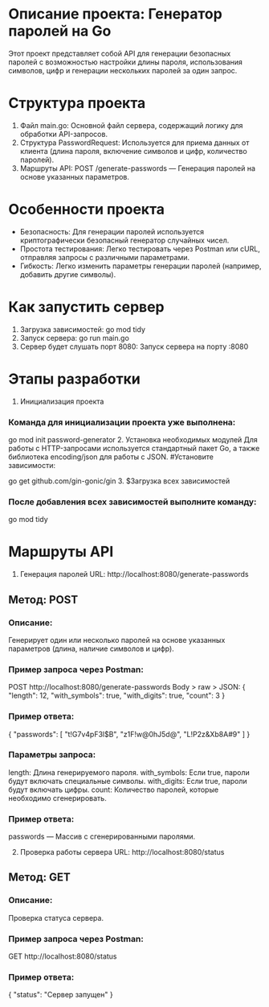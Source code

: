 # Описание проекта: Генератор паролей на Go
Этот проект представляет собой API для генерации безопасных паролей с возможностью настройки длины пароля, использования символов, цифр и генерации нескольких паролей за один запрос.

# Структура проекта
1. Файл main.go:
Основной файл сервера, содержащий логику для обработки API-запросов.
2. Структура PasswordRequest:
Используется для приема данных от клиента (длина пароля, включение символов и цифр, количество паролей).
3. Маршруты API:
POST /generate-passwords — Генерация паролей на основе указанных параметров.

# Особенности проекта
- Безопасность: Для генерации паролей используется криптографически безопасный генератор случайных чисел.
- Простота тестирования: Легко тестировать через Postman или cURL, отправляя запросы с различными параметрами.
- Гибкость: Легко изменить параметры генерации паролей (например, добавить другие символы).

# Как запустить сервер
1. Загрузка зависимостей:
go mod tidy
2. Запуск сервера:
go run main.go
3. Сервер будет слушать порт 8080:
Запуск сервера на порту :8080

# Этапы разработки
1. Инициализация проекта
### Команда для инициализации проекта уже выполнена:
go mod init password-generator
2. Установка необходимых модулей Для работы с HTTP-запросами используется стандартный пакет Go, а также библиотека encoding/json для работы с JSON.
#Установите зависимости:

go get github.com/gin-gonic/gin
3. $Загрузка всех зависимостей

### После добавления всех зависимостей выполните команду:
go mod tidy

# Маршруты API
1. Генерация паролей
URL: http://localhost:8080/generate-passwords
## Метод: POST
### Описание: 
Генерирует один или несколько паролей на основе указанных параметров (длина, наличие символов и цифр).
### Пример запроса через Postman:
POST http://localhost:8080/generate-passwords
Body > raw > JSON:
{
  "length": 12,
  "with_symbols": true,
  "with_digits": true,
  "count": 3
}
### Пример ответа:
{
  "passwords": [
    "t!G7v4pF3l$B",
    "z1F!w@0hJ5d@",
    "L!P2z&Xb8A#9"
  ]
}
### Параметры запроса:
length: Длина генерируемого пароля.
with_symbols: Если true, пароли будут включать специальные символы.
with_digits: Если true, пароли будут включать цифры.
count: Количество паролей, которые необходимо сгенерировать.
### Пример ответа:
passwords — Массив с сгенерированными паролями.

2. Проверка работы сервера
URL: http://localhost:8080/status
## Метод: GET
### Описание: 
Проверка статуса сервера.
### Пример запроса через Postman:
GET http://localhost:8080/status
### Пример ответа:
{
  "status": "Сервер запущен"
}
